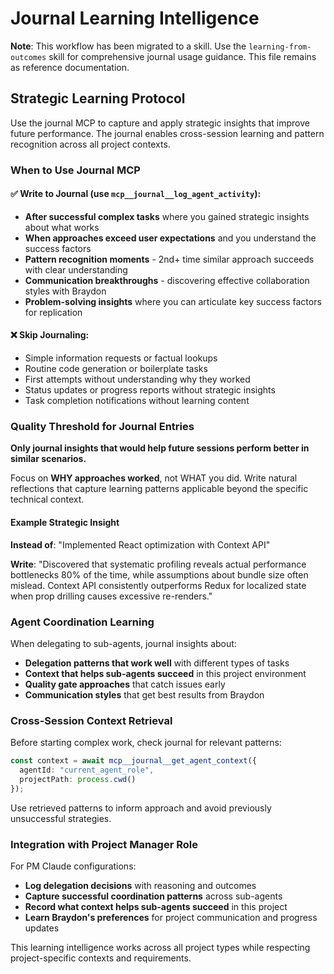 # Journal Learning Intelligence

**Note**: This workflow has been migrated to a skill. Use the `learning-from-outcomes` skill for comprehensive journal usage guidance. This file remains as reference documentation.

## Strategic Learning Protocol

Use the journal MCP to capture and apply strategic insights that improve future performance. The journal enables cross-session learning and pattern recognition across all project contexts.

### When to Use Journal MCP

#### ✅ **Write to Journal** (use `mcp__journal__log_agent_activity`):
- **After successful complex tasks** where you gained strategic insights about what works
- **When approaches exceed user expectations** and you understand the success factors
- **Pattern recognition moments** - 2nd+ time similar approach succeeds with clear understanding
- **Communication breakthroughs** - discovering effective collaboration styles with Braydon
- **Problem-solving insights** where you can articulate key success factors for replication

#### ❌ **Skip Journaling**:
- Simple information requests or factual lookups
- Routine code generation or boilerplate tasks  
- First attempts without understanding why they worked
- Status updates or progress reports without strategic insights
- Task completion notifications without learning content

### Quality Threshold for Journal Entries

**Only journal insights that would help future sessions perform better in similar scenarios.**

Focus on **WHY approaches worked**, not WHAT you did. Write natural reflections that capture learning patterns applicable beyond the specific technical context.

#### Example Strategic Insight
**Instead of**: "Implemented React optimization with Context API"

**Write**: "Discovered that systematic profiling reveals actual performance bottlenecks 80% of the time, while assumptions about bundle size often mislead. Context API consistently outperforms Redux for localized state when prop drilling causes excessive re-renders."

### Agent Coordination Learning

When delegating to sub-agents, journal insights about:
- **Delegation patterns that work well** with different types of tasks
- **Context that helps sub-agents succeed** in this project environment
- **Quality gate approaches** that catch issues early
- **Communication styles** that get best results from Braydon

### Cross-Session Context Retrieval

Before starting complex work, check journal for relevant patterns:
```typescript
const context = await mcp__journal__get_agent_context({
  agentId: "current_agent_role",
  projectPath: process.cwd()
});
```

Use retrieved patterns to inform approach and avoid previously unsuccessful strategies.

### Integration with Project Manager Role

For PM Claude configurations:
- **Log delegation decisions** with reasoning and outcomes
- **Capture successful coordination patterns** across sub-agents
- **Record what context helps sub-agents succeed** in this project
- **Learn Braydon's preferences** for project communication and progress updates

This learning intelligence works across all project types while respecting project-specific contexts and requirements.